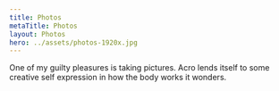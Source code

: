 ```yaml
---
title: Photos
metaTitle: Photos
layout: Photos
hero: ../assets/photos-1920x.jpg
---
```


One of my guilty pleasures is taking pictures. Acro lends itself to some creative self expression in how the body works it wonders.

